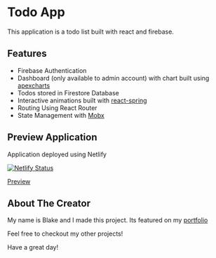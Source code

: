 # Todo App

This application is a todo list built with react and firebase.

## Features

- Firebase Authentication
- Dashboard (only available to admin account) with chart built using [apexcharts](https://apexcharts.com/)
- Todos stored in Firestore Database
- Interactive animations built with [react-spring](https://github.com/react-spring/react-spring)
- Routing Using React Router
- State Management with [Mobx](https://mobx.js.org/)

## Preview Application

Application deployed using Netlify

[![Netlify Status](https://api.netlify.com/api/v1/badges/39abe251-c82e-4c26-897d-e695bf636935/deploy-status)](https://app.netlify.com/sites/blake-todo-app/deploys)

[Preview](https://blake-todo-app.netlify.com)

## About The Creator

My name is Blake and I made this project. Its featured on my [portfolio](https://blakeyeboah.com)

Feel free to checkout my other projects!

Have a great day!